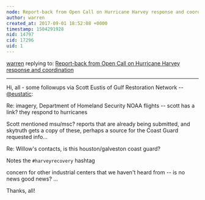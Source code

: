 ```yaml
---
node: Report-back from Open Call on Hurricane Harvey response and coordination
author: warren
created_at: 2017-09-01 18:52:08 +0000
timestamp: 1504291928
nid: 14797
cid: 17296
uid: 1
---
```




[warren](../profile/warren) replying to: [Report-back from Open Call on Hurricane Harvey response and coordination](../notes/warren/08-29-2017/report-back-from-open-call-on-hurricane-harvey-response-and-coordination)

----
Hi, all - some followups via Scott Eustis of Gulf Restoration Network -- [@eustatic](/profile/eustatic):

Re: imagery, Department of Homeland Security NOAA flights -- scott has a link? they respond to hurricanes

Scott mentioned msu/msc? reports that are already being submitted, and skytruth gets a copy of these, perhaps a source for the Coast Guard requested info...

Re: Willow's contacts, is this houston/galveston coast guard?

Notes the `#harveyrecovery` hashtag

concern for other industrial centers that we haven't heard from -- is no news good news? ...

Thanks, all!